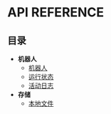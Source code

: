 # API REFERENCE

## 目录

- **机器人**
  - [机器人](./bots.md)
  - [运行状态](./bot-runs.md)
  - [活动日志](./bot-events.md)
- **存储**
  - [本地文件](./files.md)
